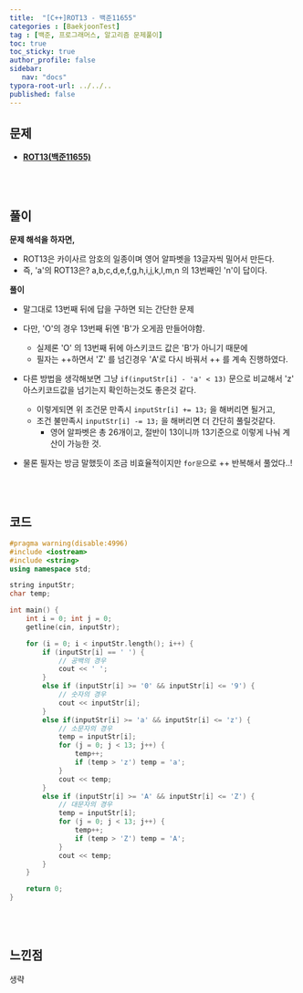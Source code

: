 ```yaml
---
title:  "[C++]ROT13 - 백준11655"
categories : [BaekjoonTest]
tag : [백준, 프로그래머스, 알고리즘 문제풀이]
toc: true
toc_sticky: true
author_profile: false
sidebar:
   nav: "docs"
typora-root-url: ../../..
published: false
---
```




## 문제

* **[ROT13(백준11655)](https://www.acmicpc.net/problem/11655)**

<br><br>

## 풀이

**문제 해석을 하자면,**

* ROT13은 카이사르 암호의 일종이며 영어 알파벳을 13글자씩 밀어서 만든다.
* 즉, 'a'의 ROT13은? a,b,c,d,e,f,g,h,i,j,k,l,m,n 의 13번째인 'n'이 답이다.



**풀이**

* 말그대로 13번째 뒤에 답을 구하면 되는 간단한 문제
* 다만, 'O'의 경우 13번째 뒤엔 'B'가 오게끔 만들어야함.
  * 실제론 'O' 의 13번째 뒤에 아스키코드 값은 'B'가 아니기 때문에
  * 필자는 ++하면서 'Z' 를 넘긴경우 'A'로 다시 바꿔서 ++ 를 계속 진행하였다.

* 다른 방법을 생각해보면 그냥 `if(inputStr[i] - 'a' < 13)` 문으로 비교해서 'z' 아스키코드값을 넘기는지 확인하는것도 좋은것 같다.
  * 이렇게되면 위 조건문 만족시 `inputStr[i] += 13;` 을 해버리면 될거고,
  * 조건 불만족시 `inputStr[i] -= 13;` 을 해버리면 더 간단히 풀릴것같다.
    * 영어 알파벳은 총 26개이고, 절반이 13이니까 13기준으로 이렇게 나눠 계산이 가능한 것.

* 물론 필자는 방금 말했듯이 조금 비효율적이지만 `for문`으로 ++ 반복해서 풀었다..!




<br><br>

## 코드

```c++
#pragma warning(disable:4996)
#include <iostream>
#include <string>
using namespace std;

string inputStr;
char temp;

int main() {
	int i = 0; int j = 0;
	getline(cin, inputStr);

	for (i = 0; i < inputStr.length(); i++) {
		if (inputStr[i] == ' ') {
			// 공백의 경우
			cout << ' ';
		}
		else if (inputStr[i] >= '0' && inputStr[i] <= '9') {
			// 숫자의 경우
			cout << inputStr[i];
		}
		else if(inputStr[i] >= 'a' && inputStr[i] <= 'z') {
			// 소문자의 경우
			temp = inputStr[i];
			for (j = 0; j < 13; j++) {
				temp++;
				if (temp > 'z') temp = 'a';
			}
			cout << temp;
		}
		else if (inputStr[i] >= 'A' && inputStr[i] <= 'Z') {
			// 대문자의 경우
			temp = inputStr[i];
			for (j = 0; j < 13; j++) {
				temp++;
				if (temp > 'Z') temp = 'A';
			}
			cout << temp;
		}
	}

	return 0;
}
```

<br><br>

## 느낀점

생략

